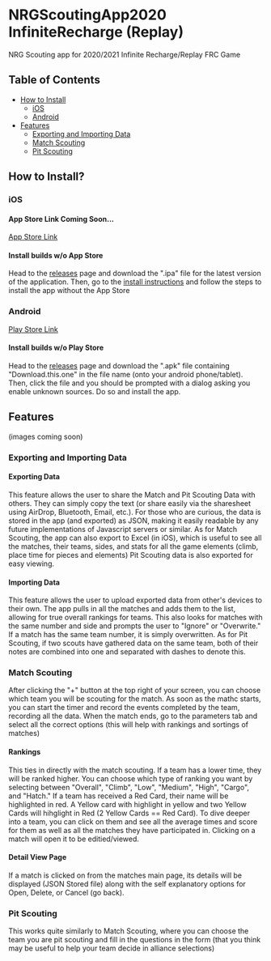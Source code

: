 # NRGScoutingApp2020 InfiniteRecharge (Replay)
NRG Scouting app for 2020/2021 Infinite Recharge/Replay FRC Game

## Table of Contents
- [How to Install](#how-to-install)
  - [iOS](#ios)
  - [Android](#android)
- [Features](#features)
  - [Exporting and Importing Data](#exporting-and-importing-data)
  - [Match Scouting](#match-scouting)
  - [Pit Scouting](#pit-scouting)

## How to Install?

### iOS
#### App Store Link Coming Soon...
[App Store Link](https://itunes.apple.com/us/app/nrg-scouting/id1454165539?mt=8)

#### Install builds w/o App Store 
Head to the [releases](https://github.com/NRG948/NRGScoutingApp2019DeepSpace/releases) page and download the ".ipa" file for the latest version of the application. Then, go to the [install instructions](https://docs.google.com/document/d/1pQ8tAQsyVpHBQo1SHUSvb6X0ylbjBsiniisp-dAJFd8/edit#bookmark=id.g6e35tc9zquw) and follow the steps to install the app without the App Store

### Android
[Play Store Link](https://play.google.com/store/apps/details?id=com.NRG.ScoutingApp.NRG_Scouting)

#### Install builds w/o Play Store
Head to the [releases](https://github.com/NRG948/NRGScoutingApp2019DeepSpace/releases) page and download the ".apk" file containing "Download.this.one" in the file name (onto your android phone/tablet). Then, click the file and you should be prompted with a dialog asking you enable unknown sources. Do so and install the app.

## Features 
(images coming soon)

### Exporting and Importing Data
#### Exporting Data
This feature allows the user to share the Match and Pit Scouting Data with others. They can simply copy the text (or share easily via the sharesheet using AirDrop, Bluetooth, Email, etc.). For those who are curious, the data is stored in the app (and exported) as JSON, making it easily readable by any future implementations of Javascript servers or similar.
As for Match Scouting, the app can also export to Excel (in iOS), which is useful to see all the matches, their teams, sides, and stats for all the game elements (climb, place time for pieces and elements)
Pit Scouting data is also exported for easy viewing.
#### Importing Data
This feature allows the user to upload exported data from other's devices to their own. The app pulls in all the matches and adds them to the list, allowing for true overall rankings for teams. This also looks for matches with the same number and side and prompts the user to "Ignore" or "Overwrite." If a match has the same team number, it is simply overwritten.
As for Pit Scouting, if two scouts have gathered data on the same team, both of their notes are combined into one and separated with dashes to denote this.

### Match Scouting
After clicking the "+" button at the top right of your screen, you can choose which team you will be scouting for the match.
As soon as the mathc starts, you can start the timer and record the events completed by the team, recording all the data.
When the match ends, go to the parameters tab and select all the correct options (this will help with rankings and sortings of matches)
#### Rankings
This ties in directly with the match scouting. If a team has a lower time, they will be ranked higher. You can choose which type of ranking you want by selecting between "Overall", "Climb", "Low", "Medium", "High", "Cargo", and "Hatch." 
If a team has received a Red Card, their name will be highlighted in red. A Yellow card with highlight in yellow and two Yellow Cards will hihglight in Red (2 Yellow Cards == Red Card).
To dive deeper into a team, you can click on them and see all the average times and score for them as well as all the matches they have participated in. Clicking on a match will open it to be editied/viewed.
#### Detail View Page
If a match is clicked on from the matches main page, its details will be displayed (JSON Stored file) along with the self explanatory options for Open, Delete, or Cancel (go back).

### Pit Scouting
This works quite similarly to Match Scouting, where you can choose the team you are pit scouting and fill in the questions in the form (that you think may be useful to help your team decide in alliance selections)
